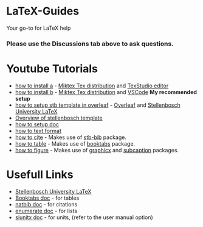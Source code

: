 # LaTeX-Guides
Your go-to for LaTeX help
### Please use the Discussions tab above to ask questions.
# Youtube Tutorials
- [how to install a](https://youtu.be/qsoW7lvq9wc) - [Miktex Tex distribution](https://miktex.org/download) and [TexStudio editor](https://www.texstudio.org/)
- [how to install b](https://youtu.be/3DMCf9k9ui8) - [Miktex Tex distribution](https://miktex.org/download) and [VSCode](https://code.visualstudio.com/download) **My recommended setup**
- [how to setup stb template in overleaf](https://youtu.be/oRuNzCwW7Ys) - [Overleaf](https://www.overleaf.com/) and [Stellenbosch University LaTeX](https://ctan.org/pkg/stellenbosch-2?lang=en)
- [Overview of stellenbosch template](https://youtu.be/5pA4956aBIU)
- [how to setup doc](https://youtu.be/UzEF_T99F34)
- [how to text format](https://youtu.be/SITebfeYMac)
- [how to cite](https://youtu.be/zF4AP5uMYNw) - Makes use of [stb-bib](https://mirror.ufs.ac.za/ctan/macros/latex/contrib/stellenbosch-2/doc/stb-bib.pdf) package.
- [how to table](https://youtu.be/Jlk-7GaVKu0) - Makes use of [booktabs](https://ctan.org/pkg/booktabs?lang=en) package.
- [how to figure](https://youtu.be/wL4NBmfaltA) - Makes use of [graphicx](https://ctan.org/pkg/graphicx?lang=en) and [subcaption](https://ctan.org/pkg/subcaption?lang=en) packages.
# Usefull Links
- [Stellenbosch University LaTeX](https://ctan.org/pkg/stellenbosch-2?lang=en) 
- [Booktabs doc](https://ctan.org/pkg/booktabs?lang=en) - for tables
- [natbib doc](https://ctan.org/pkg/natbib?lang=en) - for citations
- [enumerate doc](https://ctan.org/pkg/enumerate?lang=en) - for lists
- [siunitx doc](https://ctan.org/pkg/siunitx?lang=en) - for units, (refer to the user manual option)
